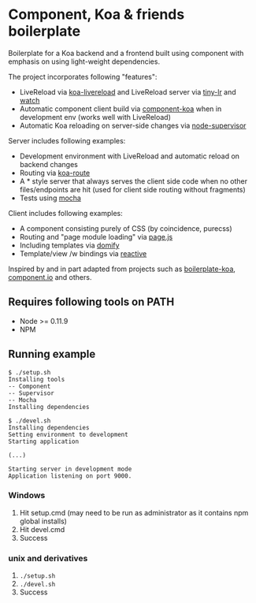 # Component, Koa & friends boilerplate

Boilerplate for a Koa backend and a frontend built using component with emphasis on using light-weight dependencies.

The project incorporates following "features":
* LiveReload via [koa-livereload](https://github.com/yosuke-furukawa/koa-livereload) and LiveReload server via [tiny-lr](https://github.com/mklabs/tiny-lr) and [watch](https://github.com/mikeal/watch)
* Automatic component client build via [component-koa](https://github.com/component/koa.js) when in development env (works well with LiveReload)
* Automatic Koa reloading on server-side changes via [node-supervisor](https://github.com/isaacs/node-supervisor/)

Server includes following examples:
* Development environment with LiveReload and automatic reload on backend changes
* Routing via [koa-route](https://github.com/koajs/route)
* A * style server that always serves the client side code when no other files/endpoints are hit (used for client side routing without fragments)
* Tests using [mocha](http://mochajs.org/)

Client includes following examples:
* A component consisting purely of CSS (by coincidence, purecss)
* Routing and "page module loading" via [page.js](https://github.com/visionmedia/page.js)
* Including templates via [domify](https://github.com/component/domify)
* Template/view /w bindings via [reactive](https://github.com/component/reactive)

Inspired by and in part adapted from projects such as [boilerplate-koa](https://github.com/component/boilerplate-koa), [component.io](https://github.com/component/component.io) and others.

## Requires following tools on PATH
* Node >= 0.11.9
* NPM

## Running example

    $ ./setup.sh
    Installing tools
    -- Component
    -- Supervisor
    -- Mocha
    Installing dependencies
    
    $ ./devel.sh
    Installing dependencies
    Setting environment to development
    Starting application
    
    (...)
    
    Starting server in development mode
    Application listening on port 9000.

### Windows
1. Hit setup.cmd (may need to be run as administrator as it contains npm global installs)
1. Hit devel.cmd
1. Success

### unix and derivatives
1. `./setup.sh`
1. `./devel.sh`
1. Success
